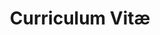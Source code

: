 ---
title: Curriculum Vitæ
layout: cv
actions:
  - label: "Download as PDF"
    icon: pdf
    url: "/assets/site/cv/chris-sullivan-9.0b-image.pdf"
---